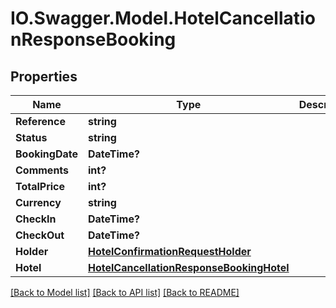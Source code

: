 # IO.Swagger.Model.HotelCancellationResponseBooking
## Properties

Name | Type | Description | Notes
------------ | ------------- | ------------- | -------------
**Reference** | **string** |  | [optional] 
**Status** | **string** |  | [optional] 
**BookingDate** | **DateTime?** |  | [optional] 
**Comments** | **int?** |  | [optional] 
**TotalPrice** | **int?** |  | [optional] 
**Currency** | **string** |  | [optional] 
**CheckIn** | **DateTime?** |  | [optional] 
**CheckOut** | **DateTime?** |  | [optional] 
**Holder** | [**HotelConfirmationRequestHolder**](HotelConfirmationRequestHolder.md) |  | [optional] 
**Hotel** | [**HotelCancellationResponseBookingHotel**](HotelCancellationResponseBookingHotel.md) |  | [optional] 

[[Back to Model list]](../README.md#documentation-for-models) [[Back to API list]](../README.md#documentation-for-api-endpoints) [[Back to README]](../README.md)

